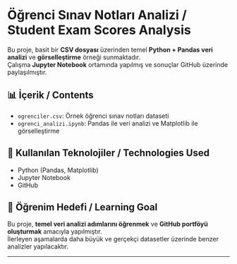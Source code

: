 # Öğrenci Sınav Notları Analizi / Student Exam Scores Analysis

Bu proje, basit bir **CSV dosyası** üzerinden temel **Python + Pandas veri analizi** ve **görselleştirme** örneği sunmaktadır.  
Çalışma **Jupyter Notebook** ortamında yapılmış ve sonuçlar GitHub üzerinde paylaşılmıştır.

## 📊 İçerik / Contents
- `ogrenciler.csv`: Örnek öğrenci sınav notları dataseti  
- `ogrenci_analizi.ipynb`: Pandas ile veri analizi ve Matplotlib ile görselleştirme  

## 🚀 Kullanılan Teknolojiler / Technologies Used
- Python (Pandas, Matplotlib)
- Jupyter Notebook
- GitHub

## 🎯 Öğrenim Hedefi / Learning Goal
Bu proje, **temel veri analizi adımlarını öğrenmek** ve **GitHub portföyü oluşturmak** amacıyla yapılmıştır.  
İlerleyen aşamalarda daha büyük ve gerçekçi datasetler üzerinde benzer analizler yapılacaktır.

---
